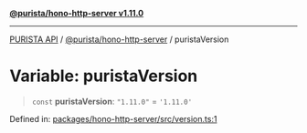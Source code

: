 [**@purista/hono-http-server v1.11.0**](../README.md)

***

[PURISTA API](../../../packages.md) / [@purista/hono-http-server](../README.md) / puristaVersion

# Variable: puristaVersion

> `const` **puristaVersion**: `"1.11.0"` = `'1.11.0'`

Defined in: [packages/hono-http-server/src/version.ts:1](https://github.com/puristajs/purista/blob/master/packages/hono-http-server/src/version.ts#L1)
